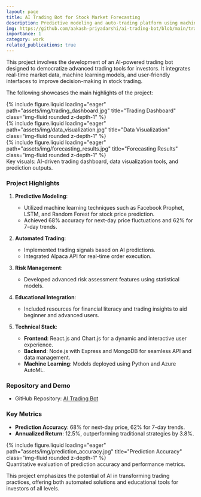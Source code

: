 ```yaml
---
layout: page
title: AI Trading Bot for Stock Market Forecasting
description: Predictive modeling and auto-trading platform using machine learning
img: https://github.com/aakash-priyadarshi/ai-trading-bot/blob/main/trading-bot.webp
importance: 1
category: work
related_publications: true
---
```


This project involves the development of an AI-powered trading bot designed to democratize advanced trading tools for investors. It integrates real-time market data, machine learning models, and user-friendly interfaces to improve decision-making in stock trading.

The following showcases the main highlights of the project:

<div class="row">
    <div class="col-sm mt-3 mt-md-0">
        {% include figure.liquid loading="eager" path="assets/img/trading_dashboard.jpg" title="Trading Dashboard" class="img-fluid rounded z-depth-1" %}
    </div>
    <div class="col-sm mt-3 mt-md-0">
        {% include figure.liquid loading="eager" path="assets/img/data_visualization.jpg" title="Data Visualization" class="img-fluid rounded z-depth-1" %}
    </div>
    <div class="col-sm mt-3 mt-md-0">
        {% include figure.liquid loading="eager" path="assets/img/forecasting_results.jpg" title="Forecasting Results" class="img-fluid rounded z-depth-1" %}
    </div>
</div>
<div class="caption">
    Key visuals: AI-driven trading dashboard, data visualization tools, and prediction outputs.
</div>

### Project Highlights

1. **Predictive Modeling**: 
    - Utilized machine learning techniques such as Facebook Prophet, LSTM, and Random Forest for stock price prediction.
    - Achieved 68% accuracy for next-day price fluctuations and 62% for 7-day trends.

2. **Automated Trading**: 
    - Implemented trading signals based on AI predictions.
    - Integrated Alpaca API for real-time order execution.

3. **Risk Management**: 
    - Developed advanced risk assessment features using statistical models.

4. **Educational Integration**:
    - Included resources for financial literacy and trading insights to aid beginner and advanced users.

5. **Technical Stack**:
    - **Frontend**: React.js and Chart.js for a dynamic and interactive user experience.
    - **Backend**: Node.js with Express and MongoDB for seamless API and data management.
    - **Machine Learning**: Models deployed using Python and Azure AutoML.

### Repository and Demo

- GitHub Repository: [AI Trading Bot](https://github.com/aakash-priyadarshi/ai-trading-bot)

### Key Metrics

- **Prediction Accuracy**: 68% for next-day price, 62% for 7-day trends.
- **Annualized Return**: 12.5%, outperforming traditional strategies by 3.8%.

<div class="row">
    <div class="col-sm mt-3 mt-md-0">
        {% include figure.liquid loading="eager" path="assets/img/prediction_accuracy.jpg" title="Prediction Accuracy" class="img-fluid rounded z-depth-1" %}
    </div>
</div>
<div class="caption">
    Quantitative evaluation of prediction accuracy and performance metrics.
</div>

This project emphasizes the potential of AI in transforming trading practices, offering both automated solutions and educational tools for investors of all levels.
